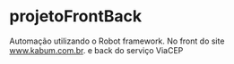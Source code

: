 # projetoFrontBack
Automação utilizando o Robot framework. No front do site www.kabum.com.br. e back do serviço ViaCEP
